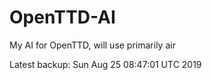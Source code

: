 # OpenTTD-AI
My AI for OpenTTD, will use primarily air

Latest backup: Sun Aug 25 08:47:01 UTC 2019

